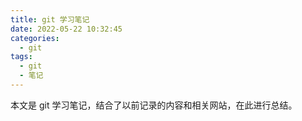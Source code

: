 ```yaml
---
title: git 学习笔记
date: 2022-05-22 10:32:45
categories:
  - git
tags:
  - git
  - 笔记
---
```


本文是 git 学习笔记，结合了以前记录的内容和相关网站，在此进行总结。

<!-- more -->
